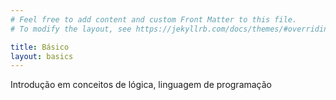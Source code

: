 ```yaml
---
# Feel free to add content and custom Front Matter to this file.
# To modify the layout, see https://jekyllrb.com/docs/themes/#overriding-theme-defaults

title: Básico
layout: basics
---
```


Introdução em conceitos de lógica, linguagem de programação
